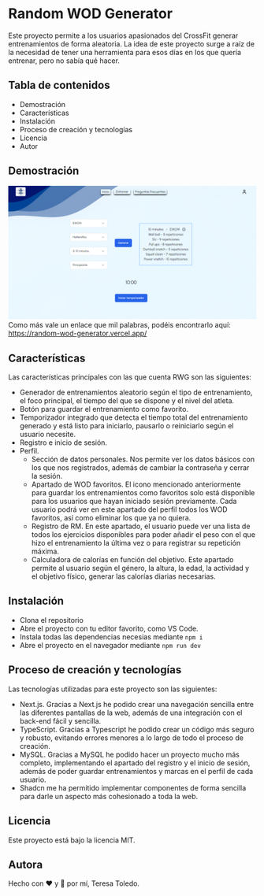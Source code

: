 
# Random WOD Generator

Este proyecto permite a los usuarios apasionados del CrossFit generar entrenamientos de forma aleatoria. La idea de este proyecto surge a raíz de la necesidad de tener una herramienta para esos días en los que quería entrenar, pero no sabía qué hacer.

## Tabla de contenidos
+ Demostración
+ Características
+ Instalación
+ Proceso de creación y tecnologías
+ Licencia
+ Autor

## Demostración
![Página principal de RWG](public/main.jpg)
Como más vale un enlace que mil palabras, podéis encontrarlo aquí: https://random-wod-generator.vercel.app/


## Características
Las características principales con las que cuenta RWG son las siguientes:
+ Generador de entrenamientos aleatorio según el tipo de entrenamiento, el foco principal, el tiempo del que se dispone y el nivel del atleta.
+ Botón para guardar el entrenamiento como favorito.
+ Temporizador integrado que detecta el tiempo total del entrenamiento generado y está listo para iniciarlo, pausarlo o reiniciarlo según el usuario necesite.
+ Registro e inicio de sesión.
+ Perfil.
    + Sección de datos personales. Nos permite ver los datos básicos con los que nos registrados, además de cambiar la contraseña y cerrar la sesión.
    + Apartado de WOD favoritos. El icono mencionado anteriormente para guardar los entrenamientos como favoritos solo está disponible para los usuarios que hayan iniciado sesión previamente. Cada usuario podrá ver en este apartado del perfil todos los WOD favoritos, así como eliminar los que ya no quiera.
    + Registro de RM. En este apartado, el usuario puede ver una lista de todos los ejercicios disponibles para poder añadir el peso con el que hizo el entrenamiento la última vez o para registrar su repetición máxima.
    + Calculadora de calorías en función del objetivo. Este apartado permite al usuario según el género, la altura, la edad, la actividad y el objetivo físico, generar las calorías diarias necesarias.

## Instalación
+  Clona el repositorio
+ Abre el proyecto con tu editor favorito, como VS Code.
+ Instala todas las dependencias necesias mediante ```npm i``` 
+ Abre el proyecto en el navegador mediante ```npm run dev``` 
## Proceso de creación y tecnologías
Las tecnologías utilizadas para este proyecto son las siguientes:
- Next.js. Gracias a Next.js he podido crear una navegación sencilla entre las diferentes pantallas de la web, además de una integración con el back-end fácil y sencilla.
- TypeScript. Gracias a Typescript he podido crear un código más seguro y robusto, evitando errores menores a lo largo de todo el proceso de creación.
- MySQL. Gracias a MySQL he podido hacer un proyecto mucho más completo, implementando el apartado del registro y el inicio de sesión, además de poder guardar entrenamientos y marcas en el perfil de cada usuario.
- Shadcn me ha permitido implementar componentes de forma sencilla para darle un aspecto más cohesionado a toda la web.
## Licencia
Este proyecto está bajo la licencia MIT.
## Autora
Hecho con ❤️ y 💪 por mí, Teresa Toledo.